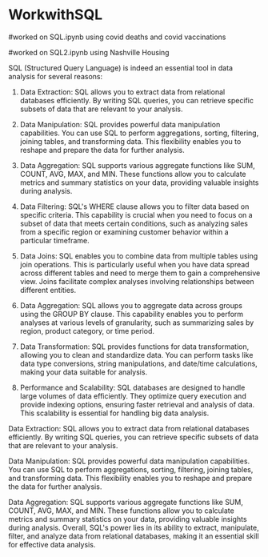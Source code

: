 # WorkwithSQL

#worked on SQL.ipynb using covid deaths and covid vaccinations


#worked on SQL2.ipynb using Nashville Housing

SQL (Structured Query Language) is indeed an essential tool in data analysis for several reasons:

1. Data Extraction: SQL allows you to extract data from relational databases efficiently. By writing SQL queries, you can retrieve specific subsets of data that are relevant to your analysis.

2. Data Manipulation: SQL provides powerful data manipulation capabilities. You can use SQL to perform aggregations, sorting, filtering, joining tables, and transforming data. This flexibility enables you to reshape and prepare the data for further analysis.

3. Data Aggregation: SQL supports various aggregate functions like SUM, COUNT, AVG, MAX, and MIN. These functions allow you to calculate metrics and summary statistics on your data, providing valuable insights during analysis.

4. Data Filtering: SQL's WHERE clause allows you to filter data based on specific criteria. This capability is crucial when you need to focus on a subset of data that meets certain conditions, such as analyzing sales from a specific region or examining customer behavior within a particular timeframe.

5. Data Joins: SQL enables you to combine data from multiple tables using join operations. This is particularly useful when you have data spread across different tables and need to merge them to gain a comprehensive view. Joins facilitate complex analyses involving relationships between different entities.

6. Data Aggregation: SQL allows you to aggregate data across groups using the GROUP BY clause. This capability enables you to perform analyses at various levels of granularity, such as summarizing sales by region, product category, or time period.

7. Data Transformation: SQL provides functions for data transformation, allowing you to clean and standardize data. You can perform tasks like data type conversions, string manipulations, and date/time calculations, making your data suitable for analysis.

8. Performance and Scalability: SQL databases are designed to handle large volumes of data efficiently. They optimize query execution and provide indexing options, ensuring faster retrieval and analysis of data. This scalability is essential for handling big data analysis.

Data Extraction: SQL allows you to extract data from relational databases efficiently. By writing SQL queries, you can retrieve specific subsets of data that are relevant to your analysis.

Data Manipulation: SQL provides powerful data manipulation capabilities. You can use SQL to perform aggregations, sorting, filtering, joining tables, and transforming data. This flexibility enables you to reshape and prepare the data for further analysis.

Data Aggregation: SQL supports various aggregate functions like SUM, COUNT, AVG, MAX, and MIN. These functions allow you to calculate metrics and summary statistics on your data, providing valuable insights during analysis.
Overall, SQL's power lies in its ability to extract, manipulate, filter, and analyze data from relational databases, making it an essential skill for effective data analysis.